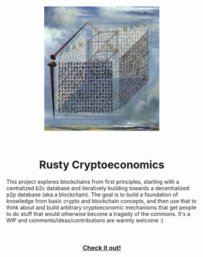 <br>
<p align="center">
    <img src="readme.jpg">  
</p>
<br>
<h1 align="center">
    Rusty Cryptoeconomics
</h1>
<p>
This project explores blockchains from first principles, starting with a centralized b2c database and iteratively building towards a decentralized p2p database (aka a blockchain). The goal is to build a foundation of knowledge from basic crypto and blockchain concepts, and then use that to think about and build arbitrary cryptoeconomic mechanisms that get people to do stuff that would otherwise become a tragedy of the commons. It's a WIP and comments/ideas/contributions are warmly welcome :)  
</p>
<br>
<h3 align="center">
    <a href="https://burrrata.github.io/rusty_cryptoeconomics/intro.html">Check it out!</a>
</h3>
<br>
